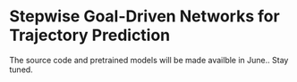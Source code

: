 # Stepwise Goal-Driven Networks for Trajectory Prediction

The source code and pretrained models will be made availble in June.. Stay tuned.
